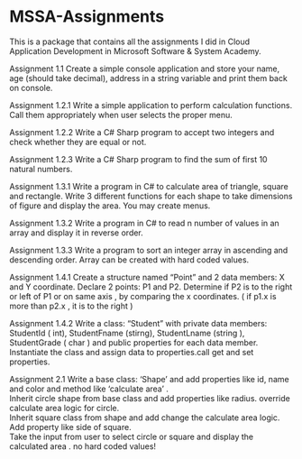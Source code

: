 # MSSA-Assignments
This is a package that contains all the assignments I did in Cloud Application Development in Microsoft Software &amp; System Academy.

Assignment 1.1 Create a simple console application and store your name, age (should take decimal), address in a string variable and print them back on console.

Assignment 1.2.1 Write a simple application to perform calculation functions. Call them appropriately when user selects the proper menu.

Assignment 1.2.2 Write a C# Sharp program to accept two integers and check whether they are equal or not.

Assignment 1.2.3 Write a C# Sharp program to find the sum of first 10 natural numbers.

Assignment 1.3.1 Write a program in C# to calculate area of triangle, square and rectangle. Write 3 different functions for each shape to take dimensions of figure and display the area. You may create menus.

Assignment 1.3.2 Write a program in C# to read n number of values in an array and display it in reverse order.

Assignment 1.3.3 Write a program to sort an integer array in ascending and descending order. Array can be created with hard coded values.

Assignment 1.4.1 Create a structure named “Point” and 2 data members: X and Y coordinate. Declare 2 points: P1 and P2. Determine if P2 is to the right or left of P1 or on same axis , by comparing the x coordinates. ( if p1.x is more than p2.x , it is to the right )

Assignment 1.4.2 Write a class: “Student” with private data members: StudentId ( int), StudentFname (stirng), StudentLname (string ), StudentGrade ( char ) and public properties for each data member. Instantiate the class and assign data to properties.call get and set properties.

Assignment 2.1 Write a base class: ‘Shape’ and add properties like id, name and color and method like ‘calculate area’ .     
               Inherit circle shape from base class and add properties like radius. override calculate area logic for circle.        
               Inherit square class from shape and add change the calculate area logic. Add property like side of square.        
               Take the input from user to select circle or square and display the calculated area . no hard coded values!
